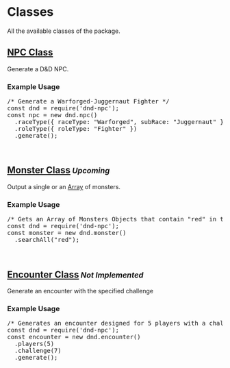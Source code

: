 <script>const page = "class"</script>

<h1 class="center title"><b>Classes</b></h1>
<p class="center">All the available classes of the package.</p>

<h2><a href="{{ site.baseurl }}/class/npc"><b>NPC Class</b></a></h2>
<div class="embed">
	<p>Generate a D&D NPC.</p>
	<h3>Example Usage</h3>
<pre>
<span class="comment">/* Generate a Warforged-Juggernaut Fighter */</span>
<span class="keyword">const</span> dnd <span class="require">= require</span>(<span class="string">'dnd-npc'</span>);
<span class="keyword">const</span> npc <span class="require">=</span> <span class="keyword">new</span> dnd.<span class="json">npc</span>()
  .<span class="function">raceType</span>({ <span class="json">raceType</span><span class="require">:</span> <span class="string">"Warforged"</span>, <span class="json">subRace</span><span class="require">:</span> <span class="string">"Juggernaut"</span> })
  .<span class="function">roleType</span>({ <span class="json">roleType</span><span class="require">:</span> <span class="string">"Fighter"</span> })
  .<span class="function">generate</span>();
</pre>
</div><br>

<h2><a href="{{ site.baseurl }}/class/monster"><b>Monster Class</b></a><small> <span class="gray"><i>Upcoming</i></span></small></h2>
<div class="embed">
	<p>Output a single or an <a href="https://developer.mozilla.org/en-US/docs/Web/JavaScript/Reference/Global_Objects/Array">Array</a> of monsters.</p>
	<h3>Example Usage</h3>
<pre>
<span class="comment">/* Gets an Array of Monsters Objects that contain "red" in their name */</span>
<span class="keyword">const</span> dnd <span class="require">= require</span>(<span class="string">'dnd-npc'</span>);
<span class="keyword">const</span> monster <span class="require">=</span> <span class="keyword">new</span> dnd.<span class="json">monster</span>()
  .<span class="function">searchAll</span>(<span class="string">"red"</span>);
</pre>
</div><br>

<h2><a href="{{ site.baseurl }}/class/encounter"><b>Encounter Class</b></a><small> <span class="gray"><i>Not Implemented</i></span></small></h2>
<div class="embed">
	<p>Generate an encounter with the specified challenge</p>
	<h3>Example Usage</h3>
<pre>
<span class="comment">/* Generates an encounter designed for 5 players with a challenge rating of 7 */</span>
<span class="keyword">const</span> dnd <span class="require">= require</span>(<span class="string">'dnd-npc'</span>);
<span class="keyword">const</span> encounter <span class="require">=</span> <span class="keyword">new</span> dnd.<span class="json">encounter</span>()
  .<span class="function">players</span>(<span class="bool">5</span>)
  .<span class="function">challenge</span>(<span class="bool">7</span>)
  .<span class="function">generate</span>();
</pre>
</div>
